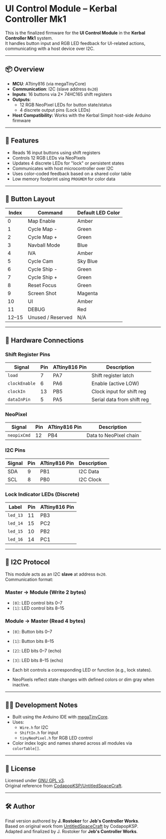 # UI Control Module – Kerbal Controller Mk1

This is the finalized firmware for the **UI Control Module** in the **Kerbal Controller Mk1** system.  
It handles button input and RGB LED feedback for UI-related actions, communicating with a host device over I2C.

---

## 📦 Overview

- **MCU**: ATtiny816 (via megaTinyCore)
- **Communication**: I2C (slave address `0x20`)
- **Inputs**: 16 buttons via 2× 74HC165 shift registers
- **Outputs**:
  - 12 RGB NeoPixel LEDs for button state/status
  - 4 discrete output pins (Lock LEDs)
- **Host Compatibility:** Works with the Kerbal Simpit host-side Arduino firmware

---

## 🚀 Features

- Reads 16 input buttons using shift registers
- Controls 12 RGB LEDs via NeoPixels
- Updates 4 discrete LEDs for "lock" or persistent states
- Communicates with host microcontroller over I2C
- Uses color-coded feedback based on a shared color table
- Low memory footprint using `PROGMEM` for color data

---

## 🧠 Button Layout

| Index | Command          | Default LED Color |
|-------|------------------|-------------------|
| 0     | Map Enable       | Amber             |
| 1     | Cycle Map -      | Green             |
| 2     | Cycle Map +      | Green             |
| 3     | Navball Mode     | Blue              |
| 4     | IVA              | Amber             |
| 5     | Cycle Cam        | Sky Blue          |
| 6     | Cycle Ship -     | Green             |
| 7     | Cycle Ship +     | Green             |
| 8     | Reset Focus      | Green             |
| 9     | Screen Shot      | Magenta           |
| 10    | UI               | Amber             |
| 11    | DEBUG            | Red               |
| 12–15 | Unused / Reserved| N/A               |

---

## 🧰 Hardware Connections

### Shift Register Pins
| Signal        | Pin     | ATtiny816 Pin | Description                 |
|---------------|---------|---------------|-----------------------------|
| `load`        | 7       | PA7           | Shift register latch        |
| `clockEnable` | 6       | PA6           | Enable (active LOW)         |
| `clockIn`     | 13      | PB5           | Clock input for shift reg   |
| `dataInPin`   | 5       | PA5           | Serial data from shift reg  |

### NeoPixel
| Signal      | Pin  | ATtiny816 Pin | Description         |
|-------------|------|---------------|---------------------|
| `neopixCmd` | 12   | PB4           | Data to NeoPixel chain |

### I2C Pins
| Signal | Pin | ATtiny816 Pin | Description     |
|--------|-----|---------------|-----------------|
| SDA    | 9   | PB1           | I2C Data        |
| SCL    | 8   | PB0           | I2C Clock       |

### Lock Indicator LEDs (Discrete)
| Label        | Pin | ATtiny816 Pin |
|--------------|-----|---------------|
| `led_13`     | 11  | PB3           |
| `led_14`     | 15  | PC2           |
| `led_15`     | 10  | PB2           |
| `led_16`     | 14  | PC1           |

---

## 🧾 I2C Protocol

This module acts as an I2C **slave** at address `0x20`.  
Communication format:

### Master → Module (Write 2 bytes)
- `[0]`: LED control bits 0–7
- `[1]`: LED control bits 8–15

### Module → Master (Read 4 bytes)
- `[0]`: Button bits 0–7
- `[1]`: Button bits 8–15
- `[2]`: LED bits 0–7 (echo)
- `[3]`: LED bits 8–15 (echo)

- Each bit controls a corresponding LED or function (e.g., lock states).
- NeoPixels reflect state changes with defined colors or dim gray when inactive.

---

## 🧑‍💻 Development Notes

- Built using the Arduino IDE with [megaTinyCore](https://github.com/SpenceKonde/megaTinyCore).
- Uses:
  - `Wire.h` for I2C
  - `ShiftIn.h` for input
  - `tinyNeoPixel.h` for RGB LED control
- Color index logic and names shared across all modules via `colorTable[]`.

---

## 📜 License

Licensed under [GNU GPL v3](https://www.gnu.org/licenses/gpl-3.0.en.html).  
Original reference from [CodapopKSP/UntitledSpaceCraft](https://github.com/CodapopKSP/UntitledSpaceCraft).

---

## 🛠 Author

Final version authored by **J. Rostoker** for **Jeb's Controller Works**.  
Based on original work from [UntitledSpaceCraft](https://github.com/CodapopKSP/UntitledSpaceCraft) by CodapopKSP.  
Adapted and finalized by J. Rostoker for **Jeb's Controller Works**.

